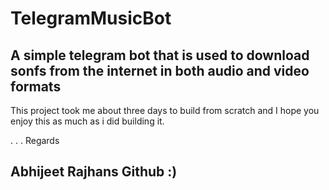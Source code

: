 # TelegramMusicBot

## A simple telegram bot that is used to download sonfs from the internet in both audio and video formats
This project took me about three days to build from scratch and I hope you enjoy this as much as i did building it.

.
.
.
Regards
## Abhijeet Rajhans Github :)
